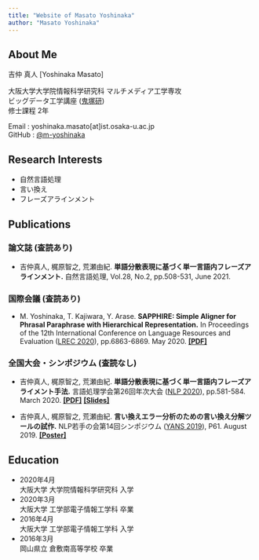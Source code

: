 ```yaml
---
title: "Website of Masato Yoshinaka"
author: "Masato Yoshinaka"
---
```


## About Me
吉仲 真人 [Yoshinaka Masato]

大阪大学大学院情報科学研究科 マルチメディア工学専攻 \
ビッグデータ工学講座
([鬼塚研](http://www-bigdata.ist.osaka-u.ac.jp/ja/home/)) \
修士課程 2年


Email : yoshinaka.masato[at]ist.osaka-u.ac.jp\
GitHub : [@m-yoshinaka](https://github.com/m-yoshinaka/)


## Research Interests
* 自然言語処理
* 言い換え
* フレーズアラインメント


## Publications
### 論文誌 (査読あり)
* 吉仲真人, 梶原智之, 荒瀬由紀.
  **単語分散表現に基づく単一言語内フレーズアラインメント.**
  自然言語処理, Vol.28, No.2, pp.508-531, June 2021.

### 国際会議 (査読あり)
* M. Yoshinaka, T. Kajiwara, Y. Arase.
  **SAPPHIRE: Simple Aligner for Phrasal Paraphrase with Hierarchical Representation.**
  In Proceedings of the 12th International Conference on Language Resources and Evaluation
  ([LREC 2020](https://lrec2020.lrec-conf.org/en/)), pp.6863-6869. May 2020.
  **[[PDF]](https://www.aclweb.org/anthology/2020.lrec-1.847/)**

### 全国大会・シンポジウム (査読なし)
* 吉仲真人, 梶原智之, 荒瀬由紀.
  **単語分散表現に基づく単一言語内フレーズアライメント手法.**
  言語処理学会第26回年次大会 ([NLP 2020](https://www.anlp.jp/nlp2020/)), pp.581-584. March 2020.
  **[[PDF]](https://www.anlp.jp/proceedings/annual_meeting/2020/pdf_dir/C3-3.pdf)**
  **[[Slides]](/pdf/nlp2020_yoshinaka.pdf)**

* 吉仲真人, 梶原智之, 荒瀬由紀.
  **言い換えエラー分析のための言い換え分解ツールの試作.**
  NLP若手の会第14回シンポジウム ([YANS 2019](https://yans.anlp.jp/entry/yans2019)), P61. August 2019.
  **[[Poster]](/pdf/yans2019_yoshinaka.pdf)**


## Education

* 2020年4月  \
  大阪大学 大学院情報科学研究科 入学
* 2020年3月  \
  大阪大学 工学部電子情報工学科 卒業
* 2016年4月  \
  大阪大学 工学部電子情報工学科 入学
* 2016年3月  \
  岡山県立 倉敷南高等学校 卒業
